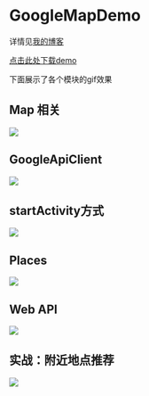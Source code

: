 # GoogleMapDemo

详情见[我的博客](https://ansuote.github.io/2017/06/26/GoogleMap%20%E4%BD%BF%E7%94%A8%E4%BB%8B%E7%BB%8D/)

[点击此处下载demo](http://op6c410ta.bkt.clouddn.com/GoogleMapDemo)

下面展示了各个模块的gif效果

## Map 相关
![](http://op6c410ta.bkt.clouddn.com/googlemap-map_gifsicle.gif)

## GoogleApiClient
![](http://op6c410ta.bkt.clouddn.com/google-map-web-api_gifsicle.gif)

## startActivity方式
![](http://op6c410ta.bkt.clouddn.com/google-map-start-activity_gifsicle.gif)

## Places
![](http://op6c410ta.bkt.clouddn.com/google-map-places_gifsicle.gif)

## Web API
![](http://op6c410ta.bkt.clouddn.com/google-map-web-api_gifsicle.gif)

## 实战：附近地点推荐
![](http://op6c410ta.bkt.clouddn.com/googlemap-custom_gifsicle.gif)
